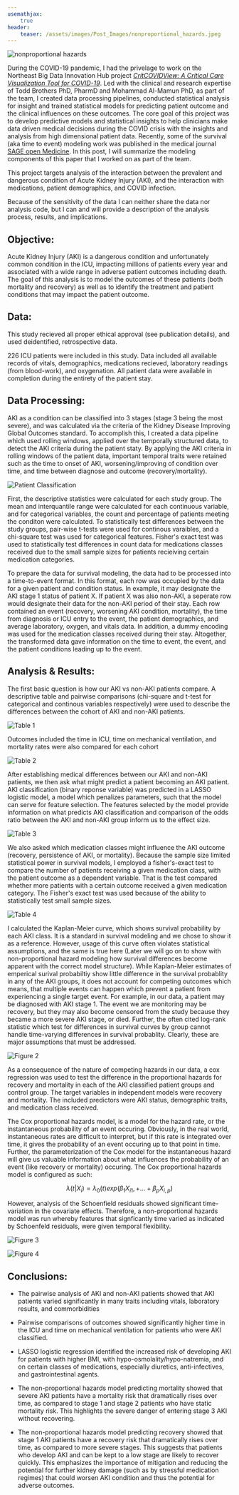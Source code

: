 ```yaml
---
usemathjax:
    true
header: 
    teaser: /assets/images/Post_Images/nonproportional_hazards.jpeg
---
```


![nonproportional hazards](/assets/images/Post_Images/nonproportional_hazards.jpeg)

During the COVID-19 pandemic, I had the privelage to work on the Northeast Big Data Innovation Hub project [_CritCOVIDView: A Critical Care Visualization Tool for COVID-19_](https://nebigdatahub.org/critcovidview/). Led with the clinical and research expertise of Todd Brothers PhD, PharmD and Mohammad Al-Mamun PhD, as part of the team, I created data processing pipelines, conducted statistical analysis for insight and trained statistical models for predicting patient outcome and the clinical influences on these outcomes. The core goal of this project was to develop predictive models and statistical insights to help clinicians make data driven medical decisions during the COVID crisis with the insights and analysis from high dimensional patient data. Recently,  some of the survival (aka time to event) modeling work was published in the medical journal [SAGE open Medicine](https://journals.sagepub.com/doi/10.1177/20503121221099359).  In this post, I will summarize the modeling components of this paper that I worked on as part of the team. 

This project  targets analysis of the interaction between the prevalent and dangerous condition of Acute Kidney Injury (AKI), and the interaction with medications, patient demographics, and COVID infection. 

Because of the sensitivity of the data I can neither share the data nor analysis code, but I can and will provide a description of the analysis process, results, and implications.

<object data="/assets/supplementaryfiles/AKI_Survival_Recovery.pdf" width="1000" height="1000" type='application/pdf'></object>


## Objective:

Acute Kidney Injury (AKI) is a dangerous condition and unfortunately common condition in the ICU, impacting millions of patients every year and associated with a wide range in adverse patient outcomes including death. The goal of this analysis is to model the outcomes of these patients (both mortality and recovery) as well as to identify the treatment and patient conditions that may impact the patient outcome.


## Data:
This study recieved all proper ethical approval (see publication details), and used deidentified, retrospective data.

226 ICU patients were included in this study. Data included all available records of vitals, demographics, medications recieved, laboratory readings (from blood-work), and oxygenation. All patient data were available in completion during the entirety of the patient stay.

## Data Processing:
AKI as a condition can be classified into 3 stages (stage 3 being the most severe), and was calculated via the criteria of the Kidney Disease Improving Global Outcomes standard. To accomplish this, I created a data pipeline which used rolling windows, applied over the temporally structured data, to detect the AKI criteria during the patient staty. By applying the AKI criteria in rolling windows of the patient data, important temporal traits were retained such as the time to onset of AKI, worsening/improving of condition over time, and time between diagnose and outcome (recovery/mortality).

![Patient Classification](/assets/images/Post_Images/patients_included_KDIGO.PNG)

First, the descriptive statistics were calculated for each study group. The mean and interquantile range were calculated for each continuous variable, and for categorical variables, the count and percentage of patients meeting the conditon were calculated. To statistically test differences between the study groups, pair-wise t-tests were used for continous varaibles, and a chi-square test was used for categorical features. Fisher's exact test was used to statistically test differences in count data for medications classes received due to the small sample sizes for patients recieiving certain medication categories.

To prepare the data for survival modeling, the data had to be processed into a time-to-event format. In this format, each row was occupied by the data for a given patient and condition status. In example, it may designate the AKI stage 1 status of patient X. If patient X was also non-AKI, a seperate row would designate their data for the non-AKI period of their stay. Each row contained an event (recovery, worsening AKI condition, mortality), the time from diagnosis or ICU entry to the event, the patient demographics, and average laboratory, oxygen, and vitals data. In addition, a dummy encoding was used for the medication classes received during their stay. Altogether, the transformed data gave information on the time to event, the event, and the patient conditions leading up to the event.

## Analysis & Results:

The first basic question is how our AKI vs non-AKI patients compare. A descriptive table and pairwise comparisons (chi-square and t-test for categorical and continous variables respectively) were used to describe the differences between the cohort of AKI and non-AKI patients. 

![Table 1](/assets/images/Post_Images/Table1.jpg)

Outcomes included the time in ICU, time on mechanical ventilation, and mortality rates were also compared for each cohort 

![Table 2](/assets/images/Post_Images/Table2.jpg)

After establishing medical differences between our AKI and non-AKI patients, we then ask what might predict a patient becoming an AKI patient. AKI classification (binary reponse variable) was predicted in a LASSO logistic model, a model which penalizes parameters, such that the model can serve for feature selection. The features selected by the model provide information on what predicts AKI classification and comparison of the odds ratio between the AKI and non-AKI group inform us to the effect size. 

![Table 3](/assets/images/Post_Images/Table3.jpg)

We also asked which medication classes might influence the AKI outcome (recovery, persistence of AKI, or mortality). Because the sample size limited statistical power in survival models, I employed a fisher's-exact test to compare the number of patients receiving a given medication class, with the patient outcome as a dependent variable. That is the test compared whether more patients with a certain outcome received a given medication category. The Fisher's exact test was used because of the ability to statistically test small sample sizes. 

![Table 4](/assets/images/Post_Images/Table4.jpg)

I calculated the Kaplan-Meier curve, which shows survival probability by each AKI class. It is a standard in survival modeling and we chose to show it as a reference. However, usage of this curve often violates statistical assumptions, and the same is true here (Later we will go on to show with non-proportional hazard modeling how survival differences become apparent with the correct model structure). While Kaplan-Meier estimates of emperical surival probabiltiy show little difference in the survival probablity in any of the AKI groups, it does not account for competing outcomes which means, that multiple events can happen which prevent a patient from experiencing a single target event. For example, in our data, a patient may be diagnosed with AKI stage 1. The event we are monitoring may be recovery, but they may also become censored from the study because they became a more severe AKI stage, or died. Further, the often cited log-rank statistic which test for differences in survival curves by group cannot handle time-varying differences in survival probablity. Clearly, these are major assumptions that must be addressed.

![Figure 2](/assets/images/Post_Images/Figure2.jpg)

As a consequence of the nature of competing hazards in our data, a cox regression was used to test the difference in the proportional hazards for recovery and mortality in each of the AKI classified patient groups and control group. The target variables in independent models were recovery and mortality. The included predictors were AKI status, demographic traits, and medication class received. 

The Cox proportional hazards model, is a model for the hazard rate, or the instantaneous probability of an event occuring. Obviously, in the real world, instantaneous rates are difficult to interpret, but if this rate is integrated over time, it gives the probability of an event occuring up to that point in time. Further, the parameterization of the Cox model for the instantaneous hazard will give us valuable information about what influences the probability of an event (like recovery or mortality) occuring. The Cox proportional hazards model is configured as such:

$$\lambda(t \vert X_i) = \lambda_0(t)exp(\beta_1 X_{i1}, + ... + \beta_p X_{i,p})$$


However, analysis of the Schoenfield residuals showed significant time-variation in the covariate effects. 
Therefore, a non-proportional hazards model was run whereby features that signficantly time varied as indicated by Schoenfeld residuals, were given temporal flexibility. 

![Figure 3](/assets/images/Post_Images/Figure3.jpg)

![Figure 4](/assets/images/Post_Images/Figure4.jpg)


## Conclusions:

- The pairwise analysis of AKI and non-AKI patients showed that AKI patients varied significantly in many traits including vitals, laboratory results, and commorbidities

- Pairwise comparisons of outcomes showed significantly higher time in the ICU and time on mechanical ventilation for patients who were AKI classified. 

- LASSO logistic regression identified the increased risk of developing AKI for patients with higher BMI, with hypo-osmolality/hypo-natremia, and on certain classes of medications, especially diuretics, anti-infectives, and gastrointestinal agents.

- The non-proportional hazards model predicting mortality showed that severe AKI patients have a mortality risk that dramatically rises over time, as compared to stage 1 and stage 2 patients who have static mortality risk. This highlights the severe danger of entering stage 3 AKI without recovering. 

- The non-proportional hazards model predicting recovery showed that stage 1 AKI patients have a recovery risk that dramatically rises over time, as compared to more severe stages. This suggests that patients who develop AKI and can be kept to a low stage are likely to recover quickly. This emphasizes the importance of mitigation and reducing the potential for further kidney damage (such as by stressful medication regimes) that could worsen AKI condition and thus the potential for adverse outcomes.